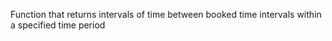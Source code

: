 Function that returns intervals of time between booked time intervals within a specified time period
